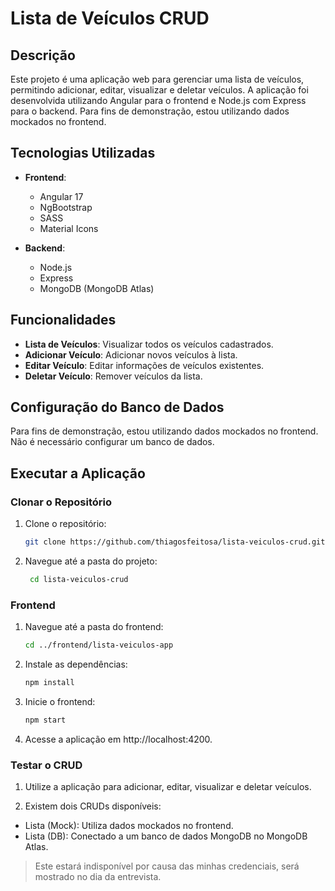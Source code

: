 # Lista de Veículos CRUD

## Descrição

Este projeto é uma aplicação web para gerenciar uma lista de veículos, permitindo adicionar, editar, visualizar e deletar veículos. A aplicação foi desenvolvida utilizando Angular para o frontend e Node.js com Express para o backend. Para fins de demonstração, estou utilizando dados mockados no frontend.

## Tecnologias Utilizadas

- **Frontend**:
  - Angular 17
  - NgBootstrap
  - SASS
  - Material Icons

- **Backend**:
  - Node.js
  - Express
  - MongoDB (MongoDB Atlas)

## Funcionalidades

- **Lista de Veículos**: Visualizar todos os veículos cadastrados.
- **Adicionar Veículo**: Adicionar novos veículos à lista.
- **Editar Veículo**: Editar informações de veículos existentes.
- **Deletar Veículo**: Remover veículos da lista.

## Configuração do Banco de Dados

Para fins de demonstração, estou utilizando dados mockados no frontend. Não é necessário configurar um banco de dados.

## Executar a Aplicação

### Clonar o Repositório

1. Clone o repositório:
   ```bash
   git clone https://github.com/thiagosfeitosa/lista-veiculos-crud.git

2. Navegue até a pasta do projeto:
   ```bash
    cd lista-veiculos-crud

### Frontend
1. Navegue até a pasta do frontend:
    ```bash
    cd ../frontend/lista-veiculos-app

2. Instale as dependências:
    ```bash
    npm install

3. Inicie o frontend:
    ```bash
    npm start

4. Acesse a aplicação em http://localhost:4200.

### Testar o CRUD
1. Utilize a aplicação para adicionar, editar, visualizar e deletar veículos.

2. Existem dois CRUDs disponíveis:
 - Lista (Mock): Utiliza dados mockados no frontend.
 - Lista (DB): Conectado a um banco de dados MongoDB no MongoDB Atlas.
 > Este estará indisponível por causa das minhas credenciais, será mostrado no dia da entrevista.

